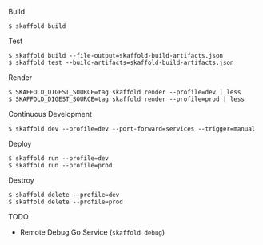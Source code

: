 Build

```shell
$ skaffold build
```

Test

```shell
$ skaffold build --file-output=skaffold-build-artifacts.json
$ skaffold test --build-artifacts=skaffold-build-artifacts.json
```

Render

```shell
$ SKAFFOLD_DIGEST_SOURCE=tag skaffold render --profile=dev | less
$ SKAFFOLD_DIGEST_SOURCE=tag skaffold render --profile=prod | less
```

Continuous Development

```shell
$ skaffold dev --profile=dev --port-forward=services --trigger=manual
```

Deploy

```shell
$ skaffold run --profile=dev
$ skaffold run --profile=prod
```

Destroy

```shell
$ skaffold delete --profile=dev
$ skaffold delete --profile=prod
```

TODO

- Remote Debug Go Service (`skaffold debug`)
